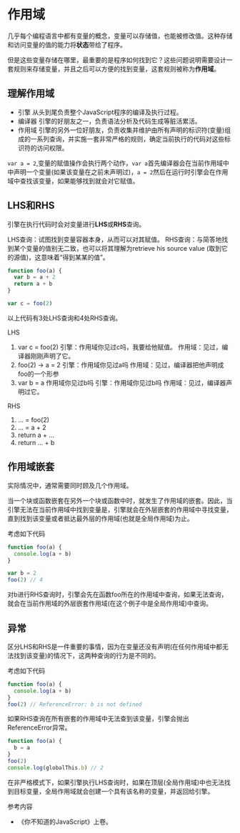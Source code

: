 # 作用域

几乎每个编程语言中都有变量的概念，变量可以存储值，也能被修改值。这种存储和访问变量的值的能力将**状态**带给了程序。

但是这些变量存储在哪里，最重要的是程序如何找到它？这些问题说明需要设计一套规则来存储变量，并且之后可以方便的找到变量，这套规则被称为**作用域**。

## 理解作用域

* 引擎
  从头到尾负责整个JavaScript程序的编译及执行过程。
* 编译器
  引擎的好朋友之一，负责语法分析及代码生成等脏活累活。
* 作用域
  引擎的另外一位好朋友，负责收集并维护由所有声明的标识符(变量)组成的一系列查询，并实施一套非常严格的规则，确定当前执行的代码对这些标识符的访问权限。

`var a = 2`,变量的赋值操作会执行两个动作，`var a`首先编译器会在当前作用域中中声明一个变量(如果该变量在之前未声明过)，`a = 2`然后在运行时引擎会在作用域中查找该变量，如果能够找到就会对它赋值。

## LHS和RHS

引擎在执行代码时会对变量进行**LHS**或**RHS**查询。

LHS查询：试图找到变量容器本身，从而可以对其赋值。
RHS查询：与简答地找到某个变量的值别无二致，也可以将其理解为retrieve his source value (取到它的源值)，这意味着“得到某某的值”。

```js
function foo(a) {
  var b = a + 2
  return a + b
}

var c = foo(2)
```

以上代码有3处LHS查询和4处RHS查询。

LHS

1. var c = foo(2)
  引擎：作用域你见过c吗，我要给他赋值。
  作用域：见过，编译器刚刚声明了它。
1. foo(2) -> a = 2
  引擎：作用域你见过a吗
  作用域：见过，编译器把他声明成foo的一个形参
1. var b = a 作用域你见过b吗
  引擎：作用域你见过b吗
  作用域：见过，编译器声明过它。

RHS

1. ... = foo(2)
2. ... = a + 2
3. return a + ...
4. return ... + b

## 作用域嵌套

实际情况中，通常需要同时顾及几个作用域。

当一个块或函数嵌套在另外一个块或函数中时，就发生了作用域的嵌套。因此，当引擎无法在当前作用域中找到变量是，引擎就会在外层嵌套的作用域中寻找变量，直到找到该变量或者抵达最外层的作用域(也就是全局作用域)为止。

考虑如下代码

```js
function foo(a) {
  console.log(a + b)
}

var b = 2
foo(2) // 4
```

对b进行RHS查询时，引擎会先在函数foo所在的作用域中查询，如果无法查询，就会在当前作用域的外层嵌套作用域(在这个例子中是全局作用域)中查询。

## 异常

区分LHS和RHS是一件重要的事情，因为在变量还没有声明(在任何作用域中都无法找到该变量)的情况下，这两种查询的行为是不同的。

考虑如下代码

```js
function foo(a) {
  console.log(a + b)
}
foo(2) // ReferenceError: b is not defined
```

如果RHS查询在所有嵌套的作用域中无法查到该变量，引擎会抛出ReferenceError异常。

```js
function foo(a) {
  b = a
}
foo(2)
console.log(globalThis.b) // 2
```

在非严格模式下，如果引擎执行LHS查询时，如果在顶层(全局作用域)中也无法找到目标变量，全局作用域就会创建一个具有该名称的变量，并返回给引擎。

参考内容

* 《你不知道的JavaScript》上卷。
